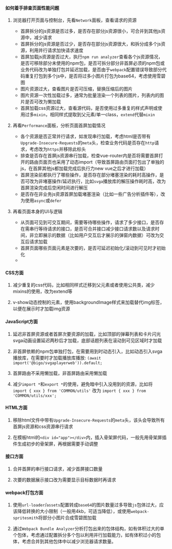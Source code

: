 #### 如何着手排查页面性能问题

1. 浏览器打开页面与控制台，先看`Network`面板，查看请求的资源
    - 首屏拆分的js资源是否过多，是否存在部分js资源很小，可合并到其他js资源中，减少请求
    - 首屏拆分的js资源是否过少，是否存在部分js资源很大，和拆分成多个js资源，利用并行请求加快请求速度
    - 首屏加载js资源是否过大，执行`npm run analyzer`查看各个js资源情况，是否可移除部分未使用的npm包，是否可拆分部分非首屏必须的npm包或业务代码改为单独打包并延迟加载，是否由于`webpack`配置错误导致部分代码重复打包到多个js中，是否将过多小图片打包为base64，考虑使用雪碧图
    - 图片资源过大，查看图片是否可压缩，替换压缩后的图片
    - 图片资源一次性加载过多，通常为批量渲染一个列表的图片，列表内的图片是否可改为懒加载
    - 首屏加载css资源过大，查看源代码，是否使用过多重复的样式声明或使用过多`mixin`，相同样式提取到父元素/单一class，`extend`代替`mixin`

2. 再看`Performance`面板，分析页面首屏加载情况
    - 各个资源是否正常并行请求，如发现串行加载，考虑html是否带有`Upgrade-Insecure-Requests`的`meta`头，检查业务代码是否存在`http`请求，考虑改为`https`并移除此标头
    - 排查是否存在首屏js资源串行加载，检查vue-router内是否将需要首屏打开的路由页面页也采用了动态import（导致首屏路由页面打包出了单独的js，在首屏其他js都加载完成后执行力new vue之后才进行加载）
    - 首屏渲染前都执行了哪些操作，是否存在部分堵塞渲染的耗时高操作，是否可改为非堵塞操作/延迟执行，比如`svga`播放库的解压操作耗时高，改为首屏渲染完成后空闲时间进行解压
    - 是否存在非业务js资源首屏加载堵塞渲染（比如一些广告分析插件等），改为使用`async`或`defer`

3. 再看页面本身的UI与逻辑
    - 从页面可见到可交互期间，需要等待哪些操作，请求了多少接口，是否存在需串行等待请求的接口，是否可合并接口减少接口请求数以及请求时间，非立即展示的数据（比如用户交互后才展示的弹窗内数据）可改为交互后请求加载
    - 首屏页面哪些页面元素是次要的，是否可延迟初始化/滚动到可见时才初始化
    - 

#### CSS方面

1. 减少重复的css代码，比如相同样式迁移到父元素或者使用公共类，减少mixins的使用，改为extend等

2. v-show动态控制的元素，使用backgroundImage样式来加载替代img标签，以便在展示时才加载img资源

#### JavaScript方面

1. 延迟非首屏资源或者首屏次要资源的加载，比如顶部的弹幕列表和卡片闪光svga动画设置延迟两秒后才加载，底部话题列表在滚动到可见区域时才加载

2. 非首屏依赖的npm包单独打包，在需要用到时动态引入，比如动态引入svga播放库，在需要时才加载播放库播放: `(await import('@bigo/svgaplayerweb')).default;`

3. 首屏路由不采用懒加载，非首屏路由采用懒加载

4. 减少`import *`和`export *`的使用，避免暗中引入没用到的资源，比如将 `import { xxx } from 'COMMON/utils'`  改为 `import { xxx } from 'COMMON/utils/xxx';`

#### HTML方面

1. 移除html文件中带有`Upgrade-Insecure-Requests`的`meta`头，该头会导致所有首屏js资源和css资源串行请求

2. 在模板html的`<div id="app"></div>`内，插入骨架屏代码，一般先用骨架屏插件生成初步的骨架屏，再根据需要手动调整

#### 接口方面

1. 合并首屏的串行接口请求，减少首屏接口数量

2. 次要的数据展示接口改为需要显示目标数据时再请求

#### webpack打包方面

1. 使用`url-loader`/`assets`配置转成`base64`的图片数量过多导致`js`包体过大，应该降低转换的大小限制（一般用4kb，可适当降低），或使用`webpack-spritesmith`将部分小图片合成雪碧图加载

2. 通过`Webpack Bundle Analyzer`分析打包出来的包体结构，如有体积过大的单个包体，考虑通过配置拆分多个包以利用并行加载能力，如有体积过小的包体，考虑合并到其他包体中以减少浏览器请求数量。